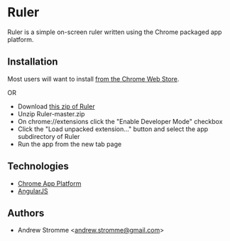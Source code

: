 Ruler
=========

Ruler is a simple on-screen ruler written using the Chrome packaged app platform. 


Installation
------------

Most users will want to install [from the Chrome Web Store][webstore-dl].

OR

* Download [this zip of Ruler][ruler-dl]
* Unzip Ruler-master.zip
* On chrome://extensions click the "Enable Developer Mode" checkbox
* Click the "Load unpacked extension..." button and select the app subdirectory of Ruler
* Run the app from the new tab page

Technologies
------------

* [Chrome App Platform][chrome-app-platform]
* [AngularJS][angularjs]

Authors
-------

* Andrew Stromme &lt;andrew.stromme@gmail.com&gt;


[ruler-dl]: https://github.com/astromme/Ruler/archive/master.zip
[webstore-dl]: https://chrome.google.com/webstore/detail/ruler/njlkegdphefeellhaongiopcfgcinikh?hl=en&gl=US
[chrome-app-platform]: http://developer.chrome.com/stable/apps/about_apps.html
[angularjs]: http://angularjs.org/
